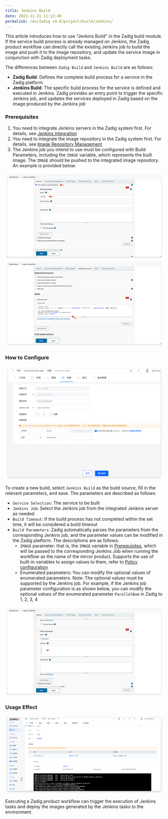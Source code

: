 ```yaml
---
title: Jenkins Build
date: 2023-11-21 11:12:49
permalink: /en/Zadig v4.0/project/build/jenkins/
---
```


This article introduces how to use "Jenkins Build" in the Zadig build module. If the service build process is already managed on Jenkins, the Zadig product workflow can directly call the existing Jenkins job to build the image and push it to the image repository, and update the service image in conjunction with Zadig deployment tasks.

The differences between `Zadig Build` and `Jenkins Build` are as follows:

- **Zadig Build**: Defines the complete build process for a service in the Zadig platform
- **Jenkins Build**: The specific build process for the service is defined and executed in Jenkins. Zadig provides an entry point to trigger the specific Jenkins job, and updates the services deployed in Zadig based on the image produced by the Jenkins job

### Prerequisites
1. You need to integrate Jenkins servers in the Zadig system first. For details, see [Jenkins integration](/en/Zadig%20v4.0/settings/jenkins)
2. You need to integrate the image repository in the Zadig system first. For details, see [Image Repository Management](/en/Zadig%20v4.0/settings/image-registry/)
3. The Jenkins job you intend to use must be configured with Build Parameters, including the `IMAGE` variable, which represents the built image. The `IMAGE` should be pushed to the integrated image repository. An example is provided below:

![Jenkins Build](../../../_images/jenkins_image_parameter.png)
![Jenkins Build](../../../_images/jenkins_image_build.png)

### How to Configure
![Jenkins Build](../../../_images/jenkins_build.png)

To create a new build, select `Jenkins Build` as the build source, fill in the relevant parameters, and save. The parameters are described as follows:
- `Service Selection`: The service to be built
- `Jenkins Job`: Select the Jenkins job from the integrated Jenkins server as needed
- `Build Timeout`: If the build process has not completed within the set time, it will be considered a build timeout
- `Build Parameters`: Zadig automatically parses the parameters from the corresponding Jenkins job, and the parameter values can be modified in the Zadig platform. The descriptions are as follows:
    - `IMAGE` parameter: that is, the `IMAGE` variable in [Prerequisites](#prerequisites), which will be passed to the corresponding Jenkins Job when running the workflow as the name of the mirror product. Supports the use of built-in variables to assign values to them, refer to [Policy configuration](/en/Zadig%20v4.0/project/service/k8s/#policy-configuration)
    - Enumerated parameters: You can modify the optional values of enumerated parameters. Note: The optional values must be supported by the Jenkins job. For example, if the Jenkins job parameter configuration is as shown below, you can modify the optional values of the enumerated parameter `ParallelNum` in Zadig to 1, 2, 3, 4

![Jenkins Build](../../../_images/show_choice_values_in_jenkins.png)

### Usage Effect

![Jenkins Build](../../../_images/jenkins_build_result.png)

Executing a Zadig product workflow can trigger the execution of Jenkins tasks and deploy the images generated by the Jenkins tasks to the environment.